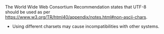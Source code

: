 The World Wide Web Consortium Recommendation states that UTF-8 should be used as per <https://www.w3.org/TR/html40/appendix/notes.html#non-ascii-chars>.

- Using different charsets may cause incompatibilities with other systems.
